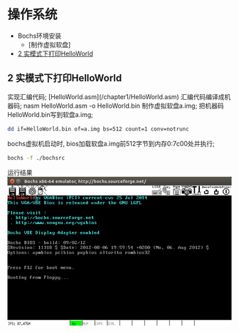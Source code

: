 # 操作系统
- Bochs环境安装
    - [制作虚拟软盘]
- [2 实模式下打印HelloWorld](#2)

<h2 name="2">2 实模式下打印HelloWorld</h2>
实现汇编代码;    
[HelloWorld.asm](/chapter1/HelloWorld.asm)  
汇编代码编译成机器码;      
nasm HelloWorld.asm -o HelloWorld.bin  
制作虚拟软盘a.img;    
把机器码HelloWorld.bin写到软盘a.img;  

```bash
dd if=HelloWorld.bin of=a.img bs=512 count=1 conv=notrunc
```
bochs虚拟机启动时, bios加载软盘a.img前512字节到内存0:7c00处并执行;  

```bash
bochs -f ./bochsrc
```
运行结果  
![运行结果](/res/HelloWorld.png)


